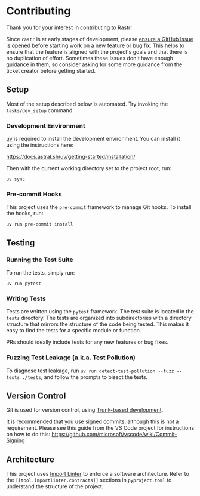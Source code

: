 # Contributing

Thank you for your interest in contributing to Rastr!

Since `rastr` is at early stages of development, please [ensure a GitHub Issue is opened](https://github.com/tonkintaylor/rastr/issues) before starting work on a new feature or bug fix. This helps to ensure that the feature is aligned with the project's goals and that there is no duplication of effort. Sometimes these Issues don't have enough guidance in them, so consider asking for some more guidance from the ticket creator before getting started.

## Setup

Most of the setup described below is automated. Try invoking the `tasks/dev_setup` command.

### Development Environment

[uv](https://github.com/astral-sh/uv) is required to install the development environment. You can install it using the instructions here:

<https://docs.astral.sh/uv/getting-started/installation/>

Then with the current working directory set to the project root, run:

```shell
uv sync
```

### Pre-commit Hooks

This project uses the `pre-commit` framework to manage Git hooks. To install the hooks,
run:

```shell
uv run pre-commit install
```

## Testing

### Running the Test Suite

To run the tests, simply run:

```shell
uv run pytest
```

### Writing Tests

Tests are written using the `pytest` framework. The test suite is located in the `tests` directory. The tests are organized into subdirectories with a directory structure that mirrors the structure of the code being tested. This makes it easy to find the tests for a specific module or function.

PRs should ideally include tests for any new features or bug fixes.

### Fuzzing Test Leakage (a.k.a. Test Pollution)

To diagnose test leakage, run `uv run detect-test-pollution --fuzz --tests ./tests`, and follow the prompts to bisect the tests.

## Version Control

Git is used for version control, using
[Trunk-based development](https://trunkbaseddevelopment.com/).

It is recommended that you use signed commits, although this is not a requirement. Please see this guide from the VS Code project for instructions on how to do this: <https://github.com/microsoft/vscode/wiki/Commit-Signing>

## Architecture

This project uses [Import Linter](https://import-linter.readthedocs.io/en/stable/) to
enforce a software architecture. Refer to the `[[tool.importlinter.contracts]]` sections
in `pyproject.toml` to understand the structure of the project.
